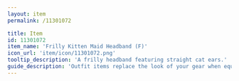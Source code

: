 ```yaml
---
layout: item
permalink: /11301072

title: Item
id: 11301072
item_name: 'Frilly Kitten Maid Headband (F)'
icon_url: 'item/icon/11301072.png'
tooltip_description: 'A frilly headband featuring straight cat ears.'
guide_description: 'Outfit items replace the look of your gear when equipped.'
---
```

